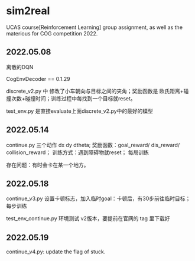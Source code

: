 # sim2real
UCAS course[Reinforcement Learning] group assignment, as well as  the materious for COG competition 2022.

## 2022.05.08
离散的DQN

CogEnvDecoder == 0.1.29

discrete_v2.py 中 修改了小车朝向与目标之间的夹角；奖励函数是 欧氏距离+碰撞次数+碰撞时间；训练过程中每找到一个目标就reset。

test_env.py 是直接evaluate上面discrete_v2.py中的最好的模型

## 2022.05.14

continue.py 三个动作 dx  dy  dtheta; 奖励函数：goal_reward/ dis_reward/ collision_reward； 训练方式：遇到障碍物就reset； 每局训练

存在问题：有时会卡在某一个地方。

## 2022.05.18

continue_v3.py 设置卡顿标志，加入临时goal：卡顿后，有30步前往临时目标； 每步训练

test_env_continue.py 环境测试 v2版本，要提前在官网的 tag 里下载好

## 2022.05.19

continue_v4.py: update the flag of stuck. 
